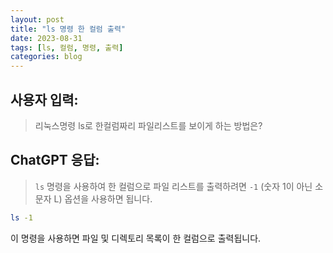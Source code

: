 ```yaml
---
layout: post
title: "ls 명령 한 컬럼 출력"
date: 2023-08-31
tags: [ls, 컬럼, 명령, 출력]
categories: blog
---
```


## 사용자 입력:
>  리눅스명령  ls로 한컬럼짜리 파일리스트를 보이게 하는 방법은?

## ChatGPT 응답:
> `ls` 명령을 사용하여 한 컬럼으로 파일 리스트를 출력하려면 `-1` (숫자 1이 아닌 소문자 L) 옵션을 사용하면 됩니다.

```bash
ls -1
```

이 명령을 사용하면 파일 및 디렉토리 목록이 한 컬럼으로 출력됩니다.

